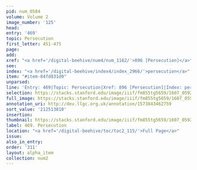 ```yaml
---
pid: num_0584
volume: Volume 2
image_number: '125'
head:
entry: '469'
topic: Persecution
first_letter: 451-475
page:
add:
xref: "<a href='/digital-beehive/num4/num_1162/'>896 [Persecution]</a>"
see:
index: "<a href='/digital-beehive/index4/index_2966/'>persecution</a>"
item: "#item-84fd831d9"
unparsed:
line: 'Entry: 469|Topic: Persecution|Xref: 896 [Persecution]|Index: persecution|#item-84fd831d9'
selection: https://stacks.stanford.edu/image/iiif/fm855tg5659/1607_0592/327,3810,2996,1227/full/0/default.jpg
full_image: https://stacks.stanford.edu/image/iiif/fm855tg5659/1607_0592/full/full/0/default.jpg
annotation_uri: http://dev.llgc.org.uk/annotation/1573843462759
sort_value: '212513810'
insertion:
thumbnail: https://stacks.stanford.edu/image/iiif/fm855tg5659/1607_0592/327,3810,600,180/250,/0/default.jpg
label: 469. Persecution
location: "<a href='/digital-beehive/toc/toc2_115/'>Full Page</a>"
issue:
also_in_entry:
order: '311'
layout: alpha_item
collection: num2
---
```

